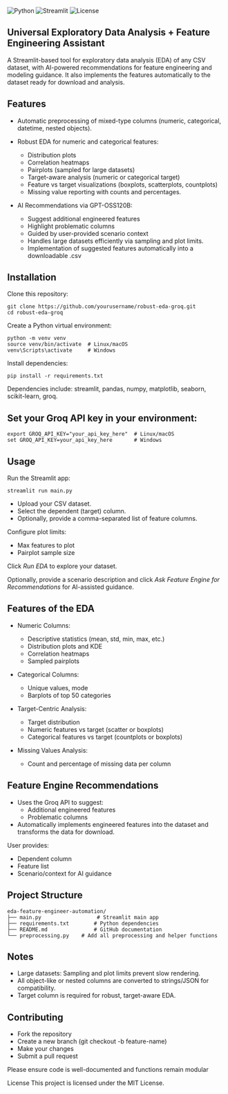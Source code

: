 ![Python](https://img.shields.io/badge/python-3.11-blue)
![Streamlit](https://img.shields.io/badge/streamlit-1.30-orange)
![License](https://img.shields.io/badge/license-MIT-green)

## Universal Exploratory Data Analysis + Feature Engineering Assistant
A Streamlit-based tool for exploratory data analysis (EDA) of any CSV dataset, with AI-powered recommendations for feature engineering and modeling guidance. It also implements the features automatically to the dataset ready for download and analysis.

## Features
* Automatic preprocessing of mixed-type columns (numeric, categorical, datetime, nested objects).
* Robust EDA for numeric and categorical features:
    * Distribution plots
    * Correlation heatmaps
    * Pairplots (sampled for large datasets)
    * Target-aware analysis (numeric or categorical target)
    * Feature vs target visualizations (boxplots, scatterplots, countplots)
    * Missing value reporting with counts and percentages.

* AI Recommendations via GPT-OSS120B:
    * Suggest additional engineered features
    * Highlight problematic columns
    * Guided by user-provided scenario context
    * Handles large datasets efficiently via sampling and plot limits.
    * Implementation of suggested features automatically into a downloadable .csv

## Installation

Clone this repository:
```
git clone https://github.com/yourusername/robust-eda-groq.git
cd robust-eda-groq
```

Create a Python virtual environment:
```
python -m venv venv
source venv/bin/activate  # Linux/macOS
venv\Scripts\activate     # Windows
```

Install dependencies:
```
pip install -r requirements.txt
```

Dependencies include: streamlit, pandas, numpy, matplotlib, seaborn, scikit-learn, groq.

## Set your Groq API key in your environment:
```
export GROQ_API_KEY="your_api_key_here"  # Linux/macOS
set GROQ_API_KEY=your_api_key_here       # Windows
```
## Usage

Run the Streamlit app:
```
streamlit run main.py
```
* Upload your CSV dataset.
* Select the dependent (target) column.
* Optionally, provide a comma-separated list of feature columns.

Configure plot limits:
* Max features to plot
* Pairplot sample size

Click *Run EDA* to explore your dataset.

Optionally, provide a scenario description and click *Ask Feature Engine for Recommendations* for AI-assisted guidance.

## Features of the EDA

* Numeric Columns:
    * Descriptive statistics (mean, std, min, max, etc.)
    * Distribution plots and KDE
    * Correlation heatmaps
    * Sampled pairplots

* Categorical Columns:
    * Unique values, mode
    * Barplots of top 50 categories

* Target-Centric Analysis:
    * Target distribution
    * Numeric features vs target (scatter or boxplots)
    * Categorical features vs target (countplots or boxplots)

* Missing Values Analysis:
    * Count and percentage of missing data per column

## Feature Engine Recommendations

* Uses the Groq API to suggest:
   * Additional engineered features
   * Problematic columns
* Automatically implements engineered features into the dataset and transforms the data for download.

User provides:
* Dependent column
* Feature list
* Scenario/context for AI guidance

## Project Structure
```
eda-feature-engineer-automation/
├── main.py                  # Streamlit main app
├── requirements.txt        # Python dependencies
├── README.md               # GitHub documentation
└── preprocessing.py    # Add all preprocessing and helper functions
```

## Notes
* Large datasets: Sampling and plot limits prevent slow rendering.
* All object-like or nested columns are converted to strings/JSON for compatibility.
* Target column is required for robust, target-aware EDA.

## Contributing
* Fork the repository
* Create a new branch (git checkout -b feature-name)
* Make your changes
* Submit a pull request

Please ensure code is well-documented and functions remain modular

License
This project is licensed under the MIT License.
